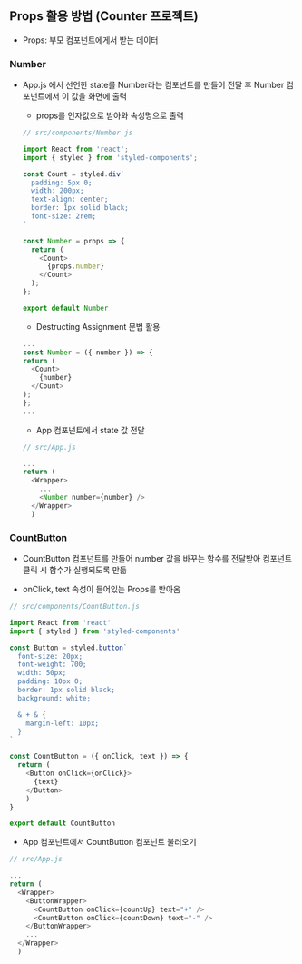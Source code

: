 ## Props 활용 방법 (Counter 프로젝트)

- Props: 부모 컴포넌트에게서 받는 데이터

### Number

- App.js 에서 선언한 state를 Number라는 컴포넌트를 만들어 전달 후 Number 컴포넌트에서 이 값을 화면에 출력

  - props를 인자값으로 받아와 속성명으로 출력

  ```js
  // src/components/Number.js

  import React from 'react';
  import { styled } from 'styled-components';

  const Count = styled.div`
    padding: 5px 0;
    width: 200px;
    text-align: center;
    border: 1px solid black;
    font-size: 2rem;
  `

  const Number = props => {
    return (
      <Count>
        {props.number}
      </Count>
    );
  };

  export default Number
  ```

  - Destructing Assignment 문법 활용

  ```js
  ...
  const Number = ({ number }) => {
  return (
    <Count>
      {number}
    </Count>
  );
  };
  ...
  ```

  - App 컴포넌트에서 state 값 전달

  ```js
  // src/App.js

  ...
  return (
    <Wrapper>
      ...
      <Number number={number} />
    </Wrapper>
    )
  ```

### CountButton

  - CountButton 컴포넌트를 만들어 number 값을 바꾸는 함수를 전달받아 컴포넌트 클릭 시 함수가 실행되도록 만듦

  - onClick, text 속성이 들어있는 Props를 받아옴

  ```js
  // src/components/CountButton.js

  import React from 'react'
  import { styled } from 'styled-components'

  const Button = styled.button`
    font-size: 20px;
    font-weight: 700;
    width: 50px;
    padding: 10px 0;
    border: 1px solid black;
    background: white;

    & + & {
      margin-left: 10px;
    }
  `

  const CountButton = ({ onClick, text }) => {
    return (
      <Button onClick={onClick}>
        {text}
      </Button>
      )
  }

  export default CountButton
  ```

  - App 컴포넌트에서 CountButton 컴포넌트 불러오기

  ```js
  // src/App.js

  ...
  return (
    <Wrapper>
      <ButtonWrapper>
        <CountButton onClick={countUp} text="+" />
        <CountButton onClick={countDown} text="-" />
      </ButtonWrapper>
      ...
    </Wrapper>
    )  
  ```